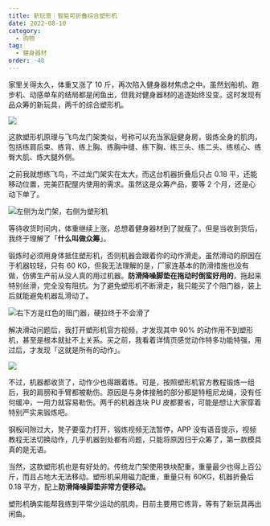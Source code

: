 ```yaml
---
title: 新玩意｜智能可折叠综合塑形机
date: 2022-08-10
category:
  - 购物
tag:
  - 健身器材
order: -48
---
```


家里关得太久，体重又涨了 10 斤，再次陷入健身器材焦虑之中。虽然划船机、跑步机、动感单车的结局都是闲鱼出，但我对健身器材的追逐始终没变。这时发现有品众筹的新玩具，两千的综合塑形机。

![](https://cdn.sspai.com/2022/08/09/article/74429ae5770ce6fe9b338527105a4744?imageView2/2/w/450/q/90/interlace/1/ignore-error/1)

这款塑形机原理与飞鸟龙门架类似，号称可以充当家庭健身房，锻炼全身的肌肉，包括练肩后束、练背、练上胸、练胸中缝、练下胸、练三头、练二头、练核心、练臀大肌、练大腿外侧。

之前我就想练飞鸟，不过龙门架实在太大，而这台机器折叠后只占 0.18 平，还能移动位置，完美匹配屋内使用的需求。虽然这是众筹产品，要等 2 个月，还是心动下单了。

![](https://cdn.sspai.com/2022/08/09/37a78274cca974e793582250954c75dc.png?imageView2/2/w/1120/q/90/interlace/1/ignore-error/1 "左侧为龙门架，右侧为塑形机")

等待收货时间内，体重继续上涨，总想着健身器材到了就瘦了。但是当收到货后，我终于理解了「**什么叫做众筹**」。

锻炼时必须用身体抵住塑形机，否则机器会跟着你的动作滑走。虽然滑动的原因在于机器较轻，只有 60 KG，但我无法理解的是，厂家连基本的防滑措施也没有做，仿佛生产前从没人真的用过机器。**防滑降噪脚垫在拖动时倒蛮好用的**，拖起来特别丝滑，完全没有阻抗。为了避免塑形机不断滑走，我只能买了个阻门器，装上后就能避免机器乱滑动了。

![](https://cdn.sspai.com/2022/08/09/article/6d2731baacf4174c4b7465b11ba715fd?imageView2/2/w/1120/q/90/interlace/1/ignore-error/1 "右下方是红色的阻门器，硬拉终于不会滑了")

解决滑动问题后，我打开塑形机官方视频，才发现其中 90% 的动作用不到塑形机，甚至是根本就扯不上关系。买之前，我看着详情页感觉动作特多功能特强，用过后，才发现「这就是所有的动作」。

![](https://cdn.sspai.com/2022/08/09/article/db951607296d83ce9a0ff181d724de14?imageView2/2/w/1120/q/90/interlace/1/ignore-error/1)

不过，机器都收货了，动作少也得跟着练。可是，按照塑形机官方教程锻炼一组后，我的肩膀和手臂都被勒伤。原因是与身体接触的部分都是特粗尼龙绳，没有任何缓冲，一用力就容易勒伤。两千的机器连块 PU 皮都要省，可能是想让大家穿着特别严实来锻炼吧。

钢板间隙过大，凳子要蛮力打开，锻炼视频无法暂停，APP 没有语音提示，视频教程无法切换动作，几乎机器到处都有问题，只能将原因归于众筹了，第一款模具真的是无语。

当然，这款塑形机也是有好处的。传统龙门架使用铁块配重，重量最少也得上百公斤，而且占地大无法移动。塑形机采用磁力配重，重量只有 60KG，机器折叠后 0.18 平方，配上**防滑降噪脚垫非常方便移动。**

塑形机确实能帮我练到平常少运动的肌肉，目前主要用它练背，等有了新玩具再出闲鱼。
